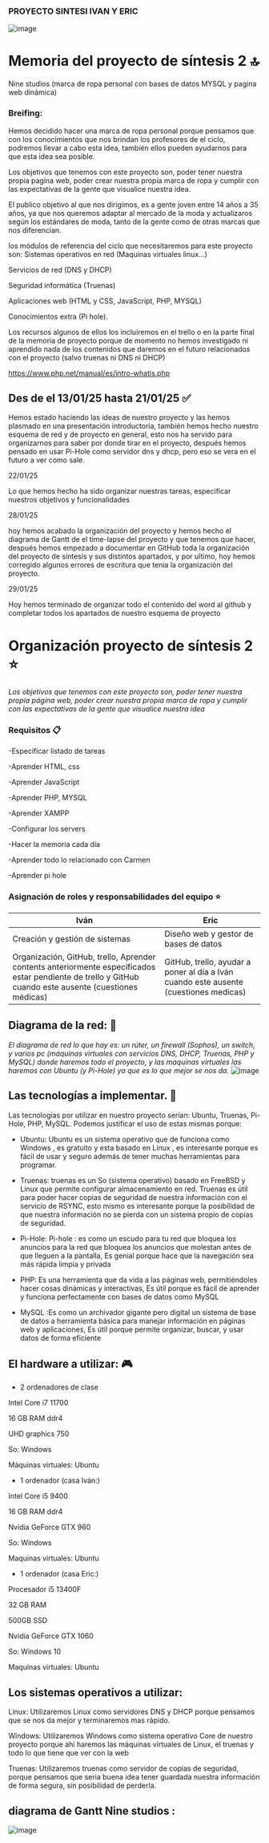 ### PROYECTO SINTESI IVAN Y ERIC


![image](https://github.com/user-attachments/assets/95c53d50-c4dd-42cc-9314-8967deddd513)




# Memoria del proyecto de síntesis 2 🔝

Nine studios (marca de ropa personal con bases de datos MYSQL y pagina web dinámica)

 ### Breifing:

 Hemos decidido hacer una marca de ropa personal porque pensamos que con los conocimientos que nos brindan los profesores de el ciclo, podremos llevar a cabo esta idea, también ellos pueden ayudarnos para que esta idea sea posible. 

Los objetivos que tenemos con este proyecto son, poder tener nuestra propia pagina web, poder crear nuestra propia marca de ropa y cumplir con las expectativas de la gente que visualice nuestra idea. 

El publico objetivo al que nos dirigimos, es a gente joven entre 14 años a 35 años, ya que nos queremos adaptar al mercado de la moda y actualizaros según los estándares de moda, tanto de la gente como de otras marcas que nos diferencian. 

los módulos de referencia del ciclo que necesitaremos para este proyecto son: 
Sistemas operativos en red (Maquinas virtuales linux...) 

Servicios de red (DNS y DHCP) 

Seguridad informática (Truenas) 

Aplicaciones web (HTML y CSS, JavaScript, PHP, MYSQL) 

Conocimientos extra (Pi hole). 

Los recursos algunos de ellos los incluiremos en el trello o en la parte final de la memoria de proyecto porque de momento no hemos investigado ni aprendido nada de los contenidos que daremos en el futuro relacionados con el proyecto (salvo truenas ni DNS ni DHCP)

 https://www.php.net/manual/es/intro-whatis.php

## Des de el 13/01/25 hasta 21/01/25 ✅

Hemos estado haciendo las ideas de nuestro proyecto y las hemos plasmado en una presentación introductoria, también hemos hecho nuestro esquema de red y de proyecto en general, esto nos ha servido para organizarnos para saber por donde tirar en el proyecto, después hemos pensado en usar Pi-Hole como servidor dns y dhcp, pero eso se vera en el futuro a ver como sale.

22/01/25

Lo que hemos hecho ha sido organizar nuestras tareas, especificar nuestros objetivos y funcionalidades

28/01/25

hoy hemos acabado la organización del proyecto y hemos hecho el diagrama de Gantt de el time-lapse del proyecto y que tenemos que hacer, después hemos empezado a documentar en GitHub toda la organización del proyecto de síntesis y sus distintos apartados, y por ultimo, hoy hemos corregido algunos errores de escritura que tenia la organización del proyecto.

29/01/25

Hoy hemos terminado de organizar todo el contenido del word al github y completar todos los apartados de nuestro esquema de proyecto






# Organización proyecto de síntesis 2 ⭐  

_Los objetivos que tenemos con este proyecto son, poder tener nuestra propia página web, poder crear nuestra propia marca de ropa y cumplir con las expectativas de la gente que visualice nuestra idea_

### Requisitos 📋
-Especificar listado de tareas

-Aprender HTML, css

-Aprender JavaScript 

-Aprender PHP, MYSQL 

-Aprender XAMPP 

-Configurar los servers 

-Hacer la memoria cada día 

-Aprender todo lo relacionado con Carmen 

-Aprender pi hole








### Asignación de roles y responsabilidades del equipo ⭐

|           Iván                  |                 Eric                 |
| ------------------------------- | -------------------------------------|
| Creación y gestión de sistemas  | Diseño web y gestor de bases de datos|
|Organización, GitHub, trello, Aprender contents anteriormente especificados estar pendiente de trello y GitHub cuando este ausente (cuestiones médicas)| GitHub, trello, ayudar a poner al día a Iván cuando este ausente (cuestiones medicas)|


## Diagrama de la red: 📡
_El diagrama de red lo que hay es: un rúter, un firewall (Sophos), un switch, y varios pc (máquinas virtuales con servicios DNS, DHCP, Truenas, PHP y MySQL) donde haremos todo el proyecto, y las maquinas virtuales las haremos con Ubuntu (y Pi-Hole) ya que es lo que mejor se nos da._
![image](https://github.com/user-attachments/assets/9900942c-db2d-42ec-8ad5-d12eec16536f)



## Las tecnologías a implementar. 📲

Las tecnologías por utilizar en nuestro proyecto serían: Ubuntu, Truenas, Pi-Hole, PHP, MySQL. Podemos justificar el uso de estas mismas porque:
-	Ubuntu:  Ubuntu es un sistema operativo que de funciona como Windows , es gratuito y esta basado en Linux , es interesante porque es fácil de usar y seguro además de tener muchas herramientas para programar.

-	Truenas: truenas es un So (sistema operativo) basado en FreeBSD y Linux que permite configurar almacenamiento en red.
Truenas es útil para poder hacer copias de seguridad de nuestra información con el servicio de RSYNC, esto mismo es interesante porque la posibilidad de que nuestra información no se pierda con un sistema propio de copias de seguridad.

-	Pi-Hole: Pi-hole : es como un escudo para tu red que bloquea los anuncios para la red que bloquea los anuncios que molestan antes de que lleguen a la pantalla, Es genial porque hace que la navegación sea más rápida limpia y privada

-	PHP: Es una herramienta que da vida a las páginas web, permitiéndoles hacer cosas dinámicas y interactivas, Es útil porque es fácil de aprender y funciona perfectamente con bases de datos como MySQL 

-	MySQL :Es como un archivador gigante pero digital un sistema de base de datos a herramienta básica para manejar información en páginas web y aplicaciones, Es útil porque permite organizar, buscar, y usar datos de forma eficiente 




## El hardware a utilizar: 🎮

-	2 ordenadores de clase

Intel Core i7 11700

16 GB RAM ddr4

UHD graphics 750

So: Windows

Máquinas virtuales: Ubuntu


-	1 ordenador (casa Iván:)
  

Intel Core i5 9400

16 GB RAM ddr4

Nvidia GeForce GTX 960

So: Windows

Maquinas virtuales: Ubuntu


- 1 ordenador (casa Eric:)
  

Procesador i5 13400F

32 GB RAM 

500GB SSD

Nvidia GeForce GTX 1060 

So: Windows 10

Maquinas virtuales: Ubuntu




  ## Los sistemas operativos a utilizar:
  
  
Linux: Utilizaremos Linux como servidores DNS y DHCP porque pensamos que se nos da mejor y terminaremos mas rápido.

Windows: Utilizaremos Windows como sistema operativo Core de nuestro proyecto porque ahí haremos las máquinas virtuales de Linux, el truenas y todo lo que tiene que ver con la web

Truenas: Utilizaremos truenas como servidor de copias de seguridad, porque pensamos que seria buena idea tener guardada nuestra información de forma segura, sin posibilidad de perderla.






## diagrama de Gantt Nine studios :


![image](https://github.com/user-attachments/assets/a8f3e368-dafa-439d-a2c6-27c5111c4191)








